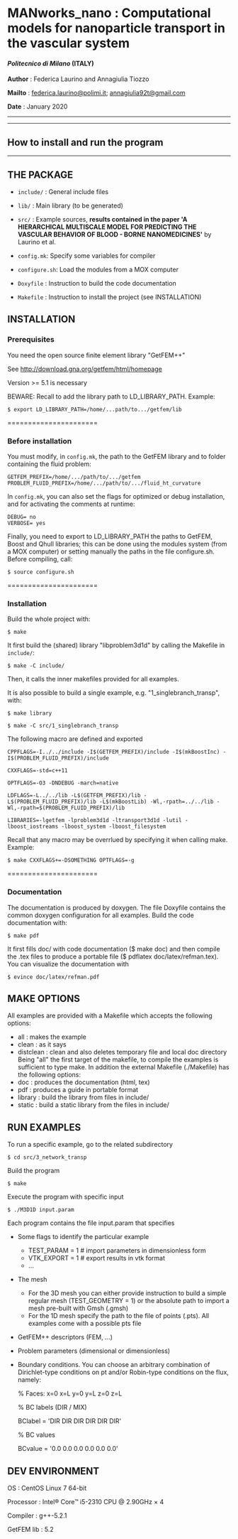 # MANworks_nano : Computational models for nanoparticle transport in the vascular system

#### *Politecnico di Milano* (ITALY)

**Author** : Federica Laurino and Annagiulia Tiozzo

**Mailto** :  <federica.laurino@polimi.it>; <annagiulia92t@gmail.com>

**Date**   : January 2020


-------------------------------------------------------

-------------------------------------------------------
## How to install and run the program
-------------------------------------------------------
## THE PACKAGE

- `include/` : General include files

- `lib/`     : Main library (to be generated)

- `src/`     : Example sources, **results contained in the paper 'A HIERARCHICAL MULTISCALE MODEL FOR PREDICTING THE VASCULAR BEHAVIOR OF BLOOD - BORNE NANOMEDICINES'** by Laurino et al.
  
- `config.mk`: Specify some variables for compiler

- `configure.sh`: Load the modules from a MOX computer

- `Doxyfile` : Instruction to build the code documentation

- `Makefile` : Instruction to install the project (see INSTALLATION)

## INSTALLATION
### Prerequisites

You need the open source finite element library "GetFEM++"

See <http://download.gna.org/getfem/html/homepage>

Version >= 5.1 is necessary

BEWARE: 
Recall to add the library path to LD_LIBRARY_PATH. Example:
```
$ export LD_LIBRARY_PATH=/home/...path/to.../getfem/lib
```
======================

### Before installation

You must modify, in `config.mk`, the path to the GetFEM library and to folder containing the fluid problem:
``` 
GETFEM_PREFIX=/home/.../path/to/.../getfem
PROBLEM_FLUID_PREFIX=/home/.../path/to/.../fluid_ht_curvature
``` 
In `config.mk`, you can also set the flags for optimized or debug installation, and for activating the comments at runtime:
``` 
DEBUG= no
VERBOSE= yes
``` 

Finally, you need to export to LD_LIBRARY_PATH the paths to GetFEM, Boost and Qhull libraries;
this can be done using the modules system (from a MOX computer) or setting manually the paths in the file configure.sh.
Before compiling, call:
``` 
$ source configure.sh
``` 

======================

### Installation
Build the whole project with:
``` 
$ make
``` 
It first build the (shared) library "libproblem3d1d" by calling
the Makefile in `include/`:
``` 
$ make -C include/
``` 
Then, it calls the inner makefiles provided for all examples.

It is also possible to build a single example, e.g. "1_singlebranch_transp", with:
``` 
$ make library

$ make -C src/1_singlebranch_transp
``` 


The following macro are defined and exported
``` 
CPPFLAGS=-I../../include -I$(GETFEM_PREFIX)/include -I$(mkBoostInc) -I$(PROBLEM_FLUID_PREFIX)/include

CXXFLAGS=-std=c++11 

OPTFLAGS=-O3 -DNDEBUG -march=native

LDFLAGS=-L../../lib -L$(GETFEM_PREFIX)/lib -L$(PROBLEM_FLUID_PREFIX)/lib -L$(mkBoostLib) -Wl,-rpath=../../lib -Wl,-rpath=$(PROBLEM_FLUID_PREFIX)/lib 

LIBRARIES=-lgetfem -lproblem3d1d -ltransport3d1d -lutil -lboost_iostreams -lboost_system -lboost_filesystem
``` 
Recall that any macro may be overrlued by specifying it when calling 
make. Example: 
``` 
$ make CXXFLAGS+=-DSOMETHING OPTFLAGS=-g
``` 

======================

### Documentation
The documentation is produced by doxygen. The file Doxyfile contains 
the common doxygen configuration for all examples.
Build the code documentation with:
``` 
$ make pdf
``` 
It first fills doc/ with code documentation ($ make doc) and then compile
the .tex files to produce a portable file ($ pdflatex doc/latex/refman.tex).
You can visualize the documentation with
``` 
$ evince doc/latex/refman.pdf
``` 

## MAKE OPTIONS
All examples are provided with a Makefile which accepts the following
options:
-  all       : makes the example
-  clean     : as it says
-  distclean : clean and also deletes temporary file and local doc directory
Being "all" the first target of the makefile, to compile the examples is
sufficient to type make. 
In addition the external Makefile (./Makefile) has the following options:
-  doc       : produces the documentation (html, tex)
-  pdf       : produces a guide in portable format
- library    : build the library from files in include/
- static     : build a static library from the files in include/

## RUN EXAMPLES
To run a specific example, go to the related subdirectory
``` 
$ cd src/3_network_transp
``` 
Build the program
``` 
$ make
``` 
Execute the program with specific input
``` 
$ ./M3D1D input.param
``` 
Each program contains the file input.param that specifies 

- Some flags to identify the particular example
  -  TEST_PARAM = 1  # import parameters in dimensionless form
  -  VTK_EXPORT = 1  # export results in vtk format
  -  ...

- The mesh
  - For the 3D mesh you can either provide instruction to build a simple
  regular mesh (TEST_GEOMETRY = 1) or the absolute path to import a mesh
  pre-built with Gmsh (.gmsh)
  - For the 1D mesh specify the path to the file of points (.pts). All
  examples come with a possible pts file

- GetFEM++ descriptors (FEM, ...)

- Problem parameters (dimensional or dimensionless)

- Boundary conditions. You can choose an arbitrary combination of
  Dirichlet-type conditions on pt and/or Robin-type conditions
  on the flux, namely:

  % Faces:   x=0  x=L  y=0  y=L  z=0  z=L

  % BC labels (DIR / MIX)

  BClabel = 'DIR  DIR  DIR  DIR  DIR  DIR'

  % BC values

  BCvalue = '0.0  0.0  0.0  0.0  0.0  0.0'
  
 

##  DEV ENVIRONMENT
OS         : CentOS Linux 7 64-bit 

Processor  : Intel® Core™ i5-2310 CPU @ 2.90GHz × 4

Compiler   : g++-5.2.1

GetFEM lib : 5.2

